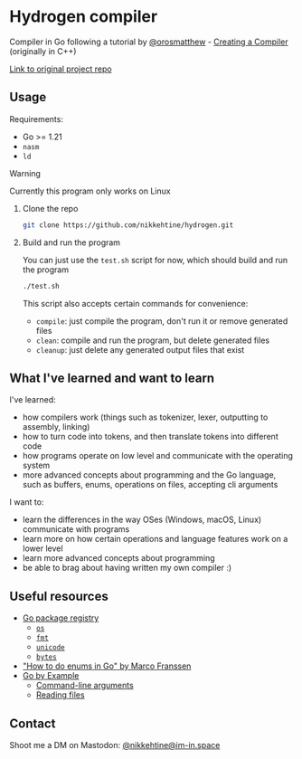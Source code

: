 # Hydrogen compiler

Compiler in Go following a tutorial by [@orosmatthew](https://github.com/orosmatthew) - [Creating a Compiler](https://www.youtube.com/playlist?list=PLUDlas_Zy_qC7c5tCgTMYq2idyyT241qs) (originally in C++)

[Link to original project repo](https://github.com/orosmatthew/hydrogen-cpp)

## Usage

Requirements:

-   Go >= 1.21
-   `nasm`
-   `ld`

> [!WARNING]
> Currently this program only works on Linux

1. Clone the repo

    ```bash
    git clone https://github.com/nikkehtine/hydrogen.git
    ```

2. Build and run the program

    You can just use the `test.sh` script for now, which should build and run the program

    ```bash
    ./test.sh
    ```

    This script also accepts certain commands for convenience:

    - `compile`: just compile the program, don't run it or remove generated files
    - `clean`: compile and run the program, but delete generated files
    - `cleanup`: just delete any generated output files that exist

## What I've learned and want to learn

I've learned:

-   how compilers work (things such as tokenizer, lexer, outputting to assembly, linking)
-   how to turn code into tokens, and then translate tokens into different code
-   how programs operate on low level and communicate with the operating system
-   more advanced concepts about programming and the Go language, such as buffers, enums, operations on files, accepting cli arguments

I want to:

-   learn the differences in the way OSes (Windows, macOS, Linux) communicate with programs
-   learn more on how certain operations and language features work on a lower level
-   learn more advanced concepts about programming
-   be able to brag about having written my own compiler :)

## Useful resources

-   [Go package registry](https://pkg.go.dev)
    -   [`os`](https://pkg.go.dev/os)
    -   [`fmt`](https://pkg.go.dev/fmt)
    -   [`unicode`](https://pkg.go.dev/unicode)
    -   [`bytes`](https://pkg.go.dev/bytes)
-   ["How to do enums in Go" by Marco Franssen](https://marcofranssen.nl/how-to-do-enums-in-go)
-   [Go by Example](https://gobyexample.com)
    -   [Command-line arguments](https://gobyexample.com/command-line-arguments)
    -   [Reading files](https://gobyexample.com/reading-files)

## Contact

Shoot me a DM on Mastodon: [@nikkehtine@im-in.space](https://im-in.space/@nikkehtine)
